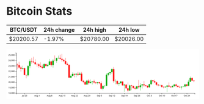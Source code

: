 # Bitcoin Stats

BTC/USDT|24h change|24h high|24h low|
|---|---|---|---|
|$20200.57|-1.97%|$20780.00|$20026.00|

<img src="./chart.svg">
